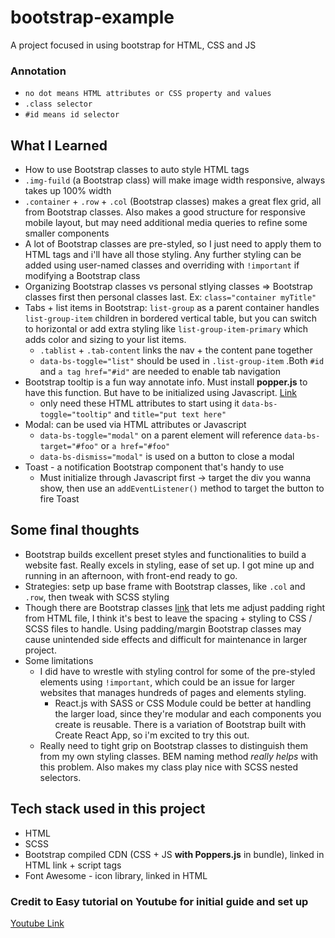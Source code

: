 # bootstrap-example
A project focused in using bootstrap for HTML, CSS and JS 

### Annotation
- ```no dot means HTML attributes or CSS property and values```
- ```.class selector```
- ```#id means id selector ```

## What I Learned
- How to use Bootstrap classes to auto style HTML tags
- ```.img-fuild``` (a Bootstrap class) will make image width responsive, always takes up 100% width
- ```.container``` + ```.row``` + ```.col``` (Bootstrap classes) makes a great flex grid, all from Bootstrap classes. Also makes a good structure for responsive mobile layout, but may need additional media queries to refine some smaller components
- A lot of Bootstrap classes are pre-styled, so I just need to apply them to HTML tags and i'll have all those styling. Any further styling can be added using user-named classes and overriding with ```!important``` if modifying a Bootstrap class
- Organizing Bootstrap classes vs personal stlying classes => Bootstrap classes first then personal classes last. Ex: ```class="container myTitle"```
- Tabs + list items in Bootstrap: ```list-group``` as a parent container handles ```list-group-item``` children in bordered vertical table, but you can switch to horizontal or add extra styling like ```list-group-item-primary``` which adds color and sizing to your list items. 
    - ```.tablist``` + ```.tab-content``` links the nav + the content pane together
    - ```data-bs-toggle="list"``` should be used in ```.list-group-item``` .Both ```#id``` and ```a tag href="#id"``` are needed to enable tab navigation
- Bootstrap tooltip is a fun way annotate info. Must install **popper.js** to have this function. But have to be initialized using Javascript. [Link](https://getbootstrap.com/docs/5.0/components/tooltips/)
    - only need these HTML attributes to start using it ```data-bs-toggle="tooltip"``` and ```title="put text here"```
- Modal: can be used via HTML attributes or Javascript
    - ```data-bs-toggle="modal"``` on a parent element will reference ```data-bs-target="#foo"``` or ```a href="#foo"```
    - ```data-bs-dismiss="modal"``` is used on a button to close a modal
- Toast - a notification Bootstrap component that's handy to use 
    - Must initialize through Javascript first -> target the div you wanna show, then use an ```addEventListener()``` method to target the button to fire Toast


## Some final thoughts
- Bootstrap builds excellent preset styles and functionalities to build a website fast. Really excels in styling, ease of set up. I got mine up and running in an afternoon, with front-end ready to go. 
- Strategies: setp up base frame with Bootstrap classes, like ```.col``` and `.row`, then tweak with SCSS styling
- Though there are Bootstrap classes [link](https://getbootstrap.com/docs/5.0/utilities/spacing/) that lets me adjust padding right from HTML file, I think it's best to leave the spacing + styling to CSS / SCSS files to handle. Using padding/margin Bootstrap classes may cause unintended side effects and difficult for maintenance in larger project.
- Some limitations 
    - I did have to wrestle with styling control for some of the pre-styled elements using ```!important```, which could be an issue for larger websites that manages hundreds of pages and elements styling. 
        - React.js with SASS or CSS Module could be better at handling the larger load, since they're modular and each components you create is reusable. There is a variation of Bootstrap built with Create React App, so i'm excited to try this out.
    - Really need to tight grip on Bootstrap classes to distinguish them from my own styling classes. BEM naming method _really helps_ with this problem. Also makes my class play nice with SCSS nested selectors.


## Tech stack used in this project
- HTML
- SCSS
- Bootstrap compiled CDN (CSS + JS **with Poppers.js** in bundle), linked in HTML link + script tags
- Font Awesome - icon library, linked in HTML

### Credit to Easy tutorial on Youtube for initial guide and set up
[Youtube Link](https://youtu.be/v0IgI8vYD_o)
